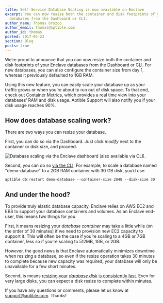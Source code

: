 ```yaml
---
title: Self-Service Database Scaling is now available on Enclave
excerpt: You can now resize both the container and disk footprints of your Enclave
  databases from the Dashboard or CLI.
author_name: Thomas Orozco
author_email: thomas@aptible.com
author_id: thomas
posted: 2017-05-23
section: Blog
posts: true
---
```


We’re proud to announce that you can now resize both the container and disk footprints of your Enclave databases from the Dashboard or CLI. For new databases, you can also configure the container size from day 1, whereas it previously defaulted to 1GB RAM.

Using this new feature, you can easily scale your database up as your traffic grows or when you’re about to run out of disk space. To that end, check out [Container Metrics][0], which provides a real time view into your databases’ RAM and disk usage. Aptible Support will also notify you if your disk usage reaches 90%.

## How does database scaling work?

There are two ways you can resize your database.

First, you can do so via the Dashboard. Just click _modify_ next to the container or disk size, and proceed.

![Database scaling via the Enclave dashboard (also available via CLI).](//images.contentful.com/8djp5jlzqrnc/6YTpdheUaAiUKmiS2YiCEC/8c5c2f68fa56a52223c6b06fd044590f/heJroWrXMoGCZgKUZmcFcwZvY9kPZ0ak12IS3FIa3-E_.png)

Second, you can do so [via the CLI][2].  For example, to scale a database named "demo-database" to a 2GB RAM container with 30 GB disk, you’d use:

    aptible db:restart demo-database --container-size 2048 --disk-size 30

## And under the hood?

To provide truly elastic database capacity, Enclave relies on AWS EC2 and EBS to support your database containers and volumes. As an Enclave end-user, this means two things for you.

First, it means resizing your _database container_ may take a little while (on the order of 30 minutes) if we need to provision new EC2 capacity to support it. This will often be the case if you’re scaling to a 4GB or 7GB container, less so if you’re scaling to 512MB, 1GB, or 2GB.

However, the good news is that Enclave automatically minimizes downtime when resizing a database, so even if the resize operation takes 30 minutes to complete because new capacity was required, your database will only be unavailable for a few short minutes.

Second, is means [resizing your][3] [_database disk_][3] [is consistently fast][3]. Even for very large disks, you can expect a disk resize to complete within minutes.

If you have any questions or comments, please let us know at [support@aptible.com][4]. Thanks!

  [0]: https://www.aptible.com/blog/introducing-container-metrics/
  [2]: https://www.aptible.com/support/toolbelt/
  [3]: https://www.aptible.com/blog/faster-enclave-database-resizing/
  [4]: mailto:support@aptible.com    